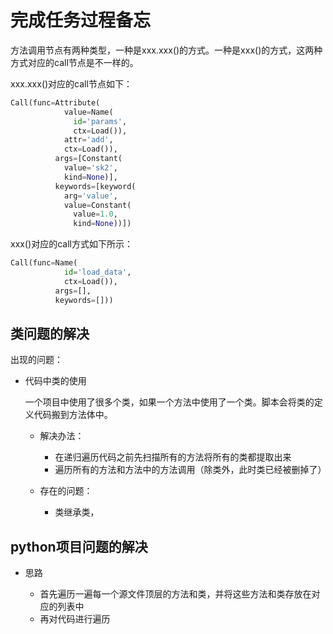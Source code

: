 # 完成任务过程备忘

方法调用节点有两种类型，一种是xxx.xxx()的方式。一种是xxx()的方式，这两种方式对应的call节点是不一样的。

xxx.xxx()对应的call节点如下：

```python
Call(func=Attribute(
            value=Name(
              id='params',
              ctx=Load()),
            attr='add',
            ctx=Load()),
          args=[Constant(
            value='sk2',
            kind=None)],
          keywords=[keyword(
            arg='value',
            value=Constant(
              value=1.0,
              kind=None))])
```

xxx()对应的call方式如下所示：

```python
Call(func=Name(
            id='load_data',
            ctx=Load()),
          args=[],
          keywords=[]))
```





## 类问题的解决

出现的问题：	

+ 代码中类的使用

	一个项目中使用了很多个类，如果一个方法中使用了一个类。脚本会将类的定义代码搬到方法体中。

	+ 解决办法：
		+ 在递归遍历代码之前先扫描所有的方法将所有的类都提取出来
		+ 遍历所有的方法和方法中的方法调用（除类外，此时类已经被删掉了）

	+ 存在的问题：

		+ 类继承类，

		





## python项目问题的解决

+ 思路

	+ 首先遍历一遍每一个源文件顶层的方法和类，并将这些方法和类存放在对应的列表中
	+ 再对代码进行遍历

	

